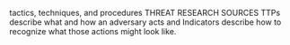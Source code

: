 tactics, techniques, and procedures
THREAT RESEARCH SOURCES
TTPs describe what and how an adversary acts and Indicators describe how to recognize what those actions might look like.